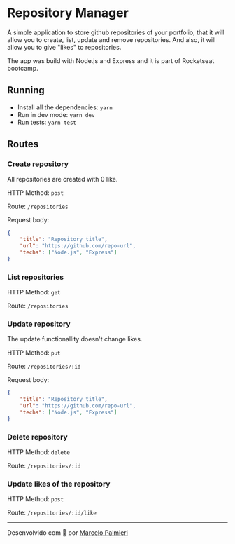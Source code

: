 # Repository Manager
A simple application to store github repositories of your portfolio, that it will allow you to create, list, update and remove repositories. And also, it will allow you to give "likes" to repositories.

The app was build with Node.js and Express and it is part of Rocketseat bootcamp.

## Running
- Install all the dependencies: `yarn`
- Run in dev mode: `yarn dev`
- Run tests: `yarn test`

## Routes

### Create repository
All repositories are created with 0 like.

HTTP Method: `post`

Route: `/repositories`

Request body:
```json
{
	"title": "Repository title",
	"url": "https://github.com/repo-url",
	"techs": ["Node.js", "Express"]
}
```


### List repositories
HTTP Method: `get`

Route: `/repositories`


### Update repository
The update functionallity doesn't change likes.

HTTP Method: `put`

Route: `/repositories/:id`

Request body:
```json
{
	"title": "Repository title",
	"url": "https://github.com/repo-url",
	"techs": ["Node.js", "Express"]
}
```


### Delete repository
HTTP Method: `delete`

Route: `/repositories/:id`


### Update likes of the repository

HTTP Method: `post`

Route: `/repositories/:id/like`

---
Desenvolvido com :purple_heart: por [Marcelo Palmieri](https://www.linkedin.com/in/marcelo-palmieri)
